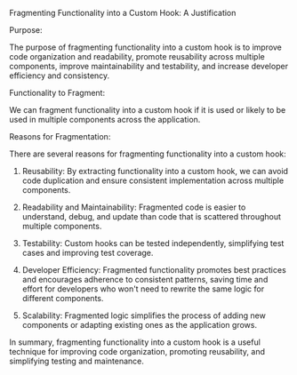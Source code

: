 Fragmenting Functionality into a Custom Hook: A Justification

Purpose:

The purpose of fragmenting functionality into a custom hook is to improve code organization and readability, promote reusability across multiple components, improve maintainability and testability, and increase developer efficiency and consistency. 

Functionality to Fragment:

We can fragment functionality into a custom hook if it is used or likely to be used in multiple components across the application. 

Reasons for Fragmentation:

There are several reasons for fragmenting functionality into a custom hook:

1. Reusability: By extracting functionality into a custom hook, we can avoid code duplication and ensure consistent implementation across multiple components.

2. Readability and Maintainability: Fragmented code is easier to understand, debug, and update than code that is scattered throughout multiple components.

3. Testability: Custom hooks can be tested independently, simplifying test cases and improving test coverage.

4. Developer Efficiency: Fragmented functionality promotes best practices and encourages adherence to consistent patterns, saving time and effort for developers who won't need to rewrite the same logic for different components.

5. Scalability: Fragmented logic simplifies the process of adding new components or adapting existing ones as the application grows.

In summary, fragmenting functionality into a custom hook is a useful technique for improving code organization, promoting reusability, and simplifying testing and maintenance.
